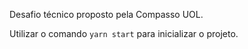 Desafio técnico proposto pela Compasso UOL.

Utilizar o comando `yarn start` para inicializar o projeto.
